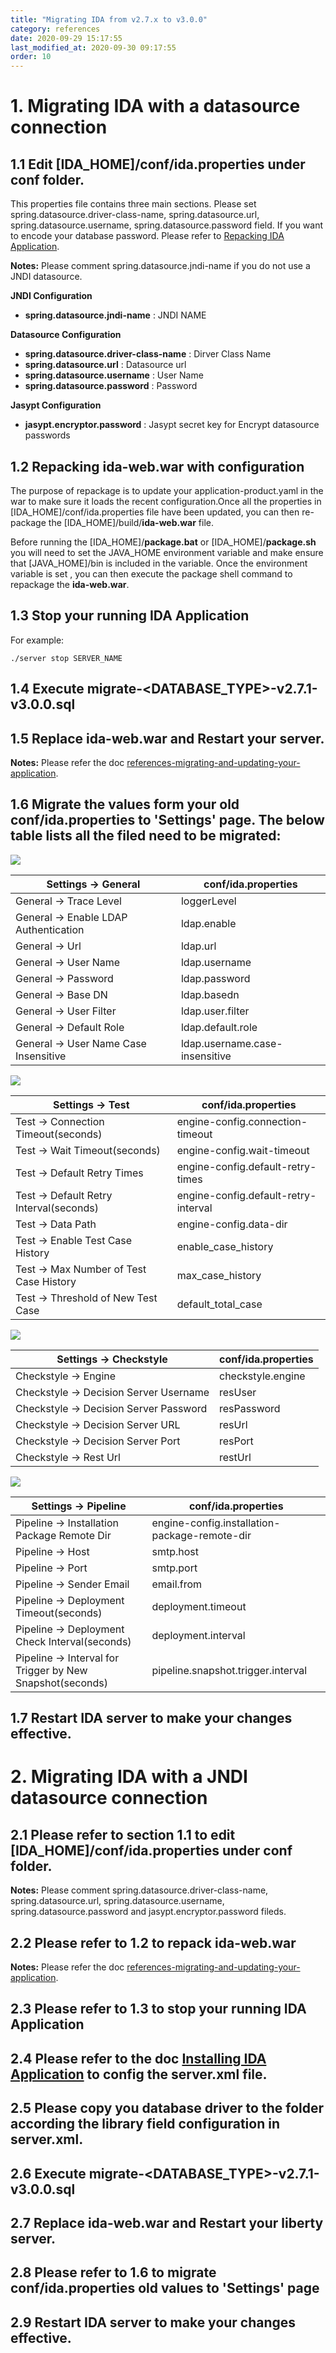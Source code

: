 ```yaml
---
title: "Migrating IDA from v2.7.x to v3.0.0"
category: references
date: 2020-09-29 15:17:55
last_modified_at: 2020-09-30 09:17:55
order: 10
---
```


# 1. Migrating IDA with a datasource connection

## 1.1 Edit [IDA_HOME]/conf/**ida.properties** under **conf** folder. 

This properties file contains three main sections. Please set spring.datasource.driver-class-name, spring.datasource.url, spring.datasource.username, spring.datasource.password field. If you want to encode your database password. Please refer to [Repacking IDA Application][1].

**Notes:** Please comment spring.datasource.jndi-name if you do not use a JNDI datasource.

**JNDI Configuration**

*  **spring.datasource.jndi-name** : JNDI NAME


**Datasource Configuration**

*  **spring.datasource.driver-class-name** : Dirver Class Name
*  **spring.datasource.url** : Datasource url
*  **spring.datasource.username** : User Name
*  **spring.datasource.password** : Password

**Jasypt Configuration**

*  **jasypt.encryptor.password** : Jasypt secret key for Encrypt datasource passwords

## 1.2 Repacking ida-web.war with configuration

The purpose of repackage  is to update your application-product.yaml in the war to make sure it loads the recent configuration.Once all the properties in [IDA_HOME]/conf/ida.properties file have been updated, you can then re-package the [IDA_HOME]/build/**ida-web.war** file.  

Before running the [IDA_HOME]/**package.bat** or [IDA_HOME]/**package.sh** you will need to set the JAVA_HOME environment variable and make ensure that [JAVA_HOME]/bin is included in the variable.  Once the environment variable is set , you can then execute the package shell command to repackage the **ida-web.war**.

## 1.3 Stop your running IDA Application

For example:
```
./server stop SERVER_NAME
```

## 1.4 Execute migrate-\<DATABASE_TYPE\>-v2.7.1-v3.0.0.sql

## 1.5 Replace ida-web.war and Restart your server.
**Notes:** Please refer the doc [references-migrating-and-updating-your-application][3].

## 1.6 Migrate the values form your old conf/ida.properties to 'Settings' page. The below table lists all the filed need to be migrated:

![][General]

Settings -> General | conf/ida.properties
--- | ---
General -> Trace Level | loggerLevel 
General -> Enable LDAP Authentication | ldap.enable 
General -> Url | ldap.url 
General -> User Name | ldap.username 
General -> Password | ldap.password 
General -> Base DN | ldap.basedn 
General -> User Filter | ldap.user.filter 
General -> Default Role | ldap.default.role 
General -> User Name Case Insensitive | ldap.username.case-insensitive 

![][Test]

Settings -> Test | conf/ida.properties
--- | ---
Test -> Connection Timeout(seconds) | engine-config.connection-timeout
Test -> Wait Timeout(seconds) | engine-config.wait-timeout 
Test -> Default Retry Times | engine-config.default-retry-times 
Test -> Default Retry Interval(seconds) | engine-config.default-retry-interval
Test -> Data Path | engine-config.data-dir
Test -> Enable Test Case History | enable_case_history
Test -> Max Number of Test Case History | max_case_history
Test -> Threshold of New Test Case | default_total_case

![][Checkstyle]

Settings -> Checkstyle | conf/ida.properties
--- | ---
Checkstyle -> Engine | checkstyle.engine
Checkstyle -> Decision Server Username | resUser
Checkstyle -> Decision Server Password | resPassword
Checkstyle -> Decision Server URL | resUrl
Checkstyle -> Decision Server Port | resPort
Checkstyle -> Rest Url | restUrl

![][Pipeline]

Settings -> Pipeline | conf/ida.properties
--- | ---
Pipeline -> Installation Package Remote Dir | engine-config.installation-package-remote-dir
Pipeline -> Host | smtp.host
Pipeline -> Port | smtp.port
Pipeline -> Sender Email | email.from
Pipeline -> Deployment Timeout(seconds) | deployment.timeout
Pipeline -> Deployment Check Interval(seconds) | deployment.interval
Pipeline -> Interval for Trigger by New Snapshot(seconds) | pipeline.snapshot.trigger.interval



## 1.7 Restart IDA server to make your changes effective.

# 2. Migrating IDA with a JNDI datasource connection

## 2.1 Please refer to section 1.1 to edit [IDA_HOME]/conf/**ida.properties** under **conf** folder.

**Notes:** Please comment spring.datasource.driver-class-name, spring.datasource.url, spring.datasource.username, spring.datasource.password and jasypt.encryptor.password fileds.

## 2.2 Please refer to 1.2 to repack ida-web.war
**Notes:** Please refer the doc [references-migrating-and-updating-your-application][3].

## 2.3 Please refer to 1.3 to stop your running IDA Application

## 2.4 Please refer to the doc [Installing IDA Application][2] to config the server.xml file.

## 2.5 Please copy you database driver to the folder according the library field configuration in server.xml.

## 2.6 Execute migrate-\<DATABASE_TYPE\>-v2.7.1-v3.0.0.sql

## 2.7 Replace ida-web.war and Restart your liberty server.

## 2.8 Please refer to 1.6 to migrate conf/ida.properties old values to 'Settings' page

## 2.9 Restart IDA server to make your changes effective.





[1]: ../installation/installation-ida-repacking.html
[2]: ../installation/installation-ida-installing.html
[3]: ../references/references-migrating-and-updating-your-application.html
[General]: ../references/General.jpg
[Test]: ../references/Test.jpg
[Pipeline]: ../references/Pipeline.jpg
[Checkstyle]: ../references/Checkstyle.jpg